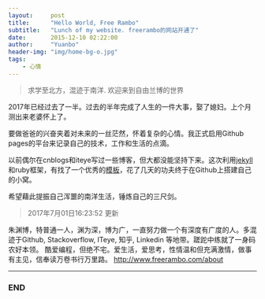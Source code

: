 ```yaml
---
layout:     post
title:      "Hello World, Free Rambo"
subtitle:   "Lunch of my website. freerambo的网站开通了"
date:       2015-12-10 02:22:00
author:     "Yuanbo"
header-img: "img/home-bg-o.jpg"
tags:
    - 心情
---
```


> 求学至北方，混迹于南洋. 欢迎来到自由兰博的世界

2017年已经过去了一半。过去的半年完成了人生的一件大事，娶了媳妇。上个月测出来老婆怀上了。

要做爸爸的兴奋夹着对未来的一丝茫然，怀着复杂的心情。我正式启用Github pages的平台来记录自己的技术，工作和生活的点滴。

以前偶尔在cnblogs和iteye写过一些博客，但大都没能坚持下来。这次利用[jekyll](https://jekyllrb.com/)和ruby框架，有找了一个优秀的[模板](https://github.com/huxpro/huxpro.github.io/)，花了几天的功夫终于在Github上搭建自己的小窝。

希望藉此提振自己浑噩的南洋生活，锤炼自己的三尺剑。

> 2017年7月01日16:23:52 更新

朱渊博，特普通一人，渊为深，博为广，一直努力做一个有深度有广度的人。多混迹于Github, Stackoverflow, ITeye, 知乎, Linkedin 等地带。蹉跎中练就了一身码农好本领。 酷爱编程，但绝不宅。爱生活，爱思考，性情温和但充满激情，做事有主见，信奉读万卷书行万里路。
<http://www.freerambo.com/about>

---

### END

